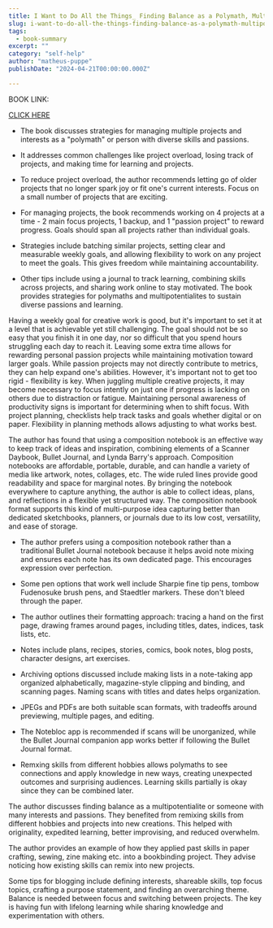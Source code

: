 ```yaml
---
title: I Want to Do All the Things_ Finding Balance as a Polymath, Multipotentialite & Renaissance Soul - Arcadia Page
slug: i-want-to-do-all-the-things-finding-balance-as-a-polymath-multipotentialite-renaissance-soul-arcadia-page
tags: 
  - book-summary
excerpt: ""
category: "self-help"
author: "matheus-puppe"
publishDate: "2024-04-21T00:00:00.000Z"

---
```


BOOK LINK:

[CLICK HERE](https://www.amazon.com/gp/search?ie=UTF8&tag=matheuspupp0a-20&linkCode=ur2&linkId=4410b525877ab397377c2b5e60711c1a&camp=1789&creative=9325&index=books&keywords=i-want-to-do-all-the-things-finding-balance-as-a-polymath-multipotentialite-renaissance-soul-arcadia-page)



- The book discusses strategies for managing multiple projects and interests as a "polymath" or person with diverse skills and passions. 

- It addresses common challenges like project overload, losing track of projects, and making time for learning and projects.

- To reduce project overload, the author recommends letting go of older projects that no longer spark joy or fit one's current interests. Focus on a small number of projects that are exciting.

- For managing projects, the book recommends working on 4 projects at a time - 2 main focus projects, 1 backup, and 1 "passion project" to reward progress. Goals should span all projects rather than individual goals. 

- Strategies include batching similar projects, setting clear and measurable weekly goals, and allowing flexibility to work on any project to meet the goals. This gives freedom while maintaining accountability.

- Other tips include using a journal to track learning, combining skills across projects, and sharing work online to stay motivated. The book provides strategies for polymaths and multipotentialites to sustain diverse passions and learning.


Having a weekly goal for creative work is good, but it's important to set it at a level that is achievable yet still challenging. The goal should not be so easy that you finish it in one day, nor so difficult that you spend hours struggling each day to reach it. Leaving some extra time allows for rewarding personal passion projects while maintaining motivation toward larger goals. While passion projects may not directly contribute to metrics, they can help expand one's abilities. However, it's important not to get too rigid - flexibility is key. When juggling multiple creative projects, it may become necessary to focus intently on just one if progress is lacking on others due to distraction or fatigue. Maintaining personal awareness of productivity signs is important for determining when to shift focus. With project planning, checklists help track tasks and goals whether digital or on paper. Flexibility in planning methods allows adjusting to what works best.


The author has found that using a composition notebook is an effective way to keep track of ideas and inspiration, combining elements of a Scanner Daybook, Bullet Journal, and Lynda Barry's approach. Composition notebooks are affordable, portable, durable, and can handle a variety of media like artwork, notes, collages, etc. The wide ruled lines provide good readability and space for marginal notes. By bringing the notebook everywhere to capture anything, the author is able to collect ideas, plans, and reflections in a flexible yet structured way. The composition notebook format supports this kind of multi-purpose idea capturing better than dedicated sketchbooks, planners, or journals due to its low cost, versatility, and ease of storage.


- The author prefers using a composition notebook rather than a traditional Bullet Journal notebook because it helps avoid note mixing and ensures each note has its own dedicated page. This encourages expression over perfection. 

- Some pen options that work well include Sharpie fine tip pens, tombow Fudenosuke brush pens, and Staedtler markers. These don't bleed through the paper. 

- The author outlines their formatting approach: tracing a hand on the first page, drawing frames around pages, including titles, dates, indices, task lists, etc. 

- Notes include plans, recipes, stories, comics, book notes, blog posts, character designs, art exercises. 

- Archiving options discussed include making lists in a note-taking app organized alphabetically, magazine-style clipping and binding, and scanning pages. Naming scans with titles and dates helps organization. 

- JPEGs and PDFs are both suitable scan formats, with tradeoffs around previewing, multiple pages, and editing. 

- The Notebloc app is recommended if scans will be unorganized, while the Bullet Journal companion app works better if following the Bullet Journal format.

- Remxing skills from different hobbies allows polymaths to see connections and apply knowledge in new ways, creating unexpected outcomes and surprising audiences. Learning skills partially is okay since they can be combined later.


The author discusses finding balance as a multipotentialite or someone with many interests and passions. They benefited from remixing skills from different hobbies and projects into new creations. This helped with originality, expedited learning, better improvising, and reduced overwhelm. 

The author provides an example of how they applied past skills in paper crafting, sewing, zine making etc. into a bookbinding project. They advise noticing how existing skills can remix into new projects. 

Some tips for blogging include defining interests, shareable skills, top focus topics, crafting a purpose statement, and finding an overarching theme. Balance is needed between focus and switching between projects. The key is having fun with lifelong learning while sharing knowledge and experimentation with others.
